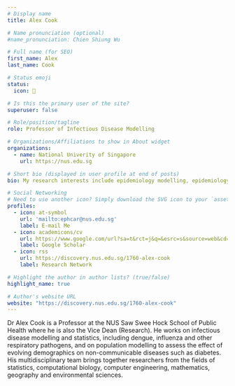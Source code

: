 ```yaml
---
# Display name
title: Alex Cook

# Name pronunciation (optional)
#name_pronunciation: Chien Shiung Wu

# Full name (for SEO)
first_name: Alex
last_name: Cook

# Status emoji
status:
  icon: 🦠

# Is this the primary user of the site?
superuser: false

# Role/position/tagline
role: Professor of Infectious Disease Modelling

# Organizations/Affiliations to show in About widget
organizations:
  - name: National Univerity of Singapore
    url: https://nus.edu.sg

# Short bio (displayed in user profile at end of posts)
bio: My research interests include epidemiology modelling, epidemiology, public health.

# Social Networking
# Need to use another icon? Simply download the SVG icon to your `assets/media/icons/` folder.
profiles:
  - icon: at-symbol
    url: 'mailto:ephcar@nus.edu.sg'
    label: E-mail Me
  - icon: academicons/cv
    url: https://www.google.com/url?sa=t&rct=j&q=&esrc=s&source=web&cd=&cad=rja&uact=8&ved=2ahUKEwjw8Lf6iPOEAxWicWwGHZf4BrsQFnoECBIQAQ&url=https%3A%2F%2Fscholar.google.co.uk%2Fcitations%3Fuser%3DUo7PVCMAAAAJ%26hl%3Den&usg=AOvVaw0Rvdwajv_iMM313nhJplJG&opi=89978449
    label: Google Scholar
  - icon: rss
    url: https://discovery.nus.edu.sg/1760-alex-cook
    label: Research Network

# Highlight the author in author lists? (true/false)
highlight_name: true

# Author's website URL
website: "https://discovery.nus.edu.sg/1760-alex-cook"
---
```


Dr Alex Cook is a Professor at the NUS Saw Swee Hock School of Public Health where he is also the Vice Dean (Research). He works on infectious disease modelling and statistics, including dengue, influenza and other respiratory pathogens, and on population modelling to assess the effect of evolving demographics on non-communicable diseases such as diabetes. His multidisciplinary team brings together researchers from the fields of statistics, computational biology, computer engineering, mathematics, geography and environmental sciences.

